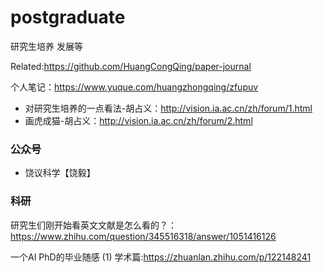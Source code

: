 # postgraduate
研究生培养 发展等

Related:https://github.com/HuangCongQing/paper-journal

个人笔记：https://www.yuque.com/huangzhongqing/zfupuv


* 对研究生培养的一点看法-胡占义：http://vision.ia.ac.cn/zh/forum/1.html
* 画虎成猫-胡占义：http://vision.ia.ac.cn/zh/forum/2.html

### 公众号
* 饶议科学【饶毅】

### 科研

研究生们刚开始看英文文献是怎么看的？：https://www.zhihu.com/question/345516318/answer/1051416126

一个AI PhD的毕业随感 (1) 学术篇:https://zhuanlan.zhihu.com/p/122148241
